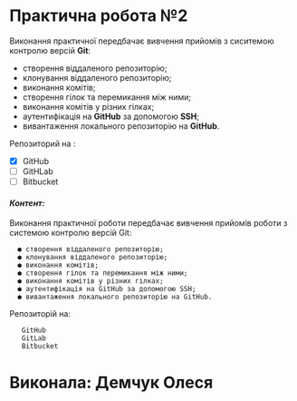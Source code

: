 # Практична робота №2
Виконання практичної передбачає вивчення прийомів з сиситемою контролю версій **Git**: 

- створення віддаленого репозиторію;
- клонування віддаленого репозиторію;
- виконання комітів;
- створення гілок та перемикання між ними;
- виконання комітів у різних гілках;
- аутентифікація на **GitHub** за допомогою **SSH**;
- вивантаження локального репозиторію на **GitHub**.

Репозиторий на :
- [x] GitHub
- [ ] GitHLab
- [ ] Bitbucket 
#### ***Контент:***
Виконання практичної роботи передбачає вивчення прийомів роботи з системою контролю версій Git:

      ● створення віддаленого репозиторію;
      ● клонування віддаленого репозиторію;
      ● виконання комітів;
      ● створення гілок та перемикання між ними;
      ● виконання комітів у різних гілках;
      ● аутентифікація на GitHub за допомогою SSH;
      ● вивантаження локального репозиторію на GitHub.
   
Репозиторій на:

       GitHub
       GitLab
       Bitbucket

# Виконала: Демчук Олеся